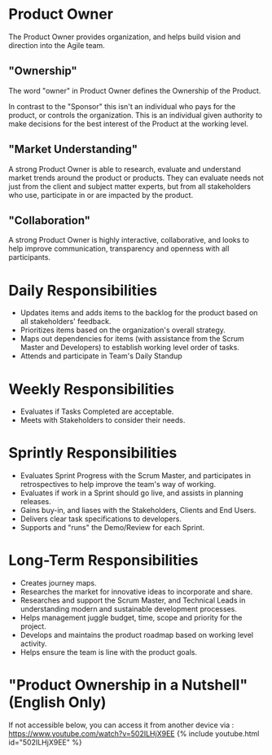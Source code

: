 # Product Owner

The Product Owner provides organization, and helps build vision and direction into the Agile team.

## "Ownership"

The word "owner" in Product Owner defines the Ownership of the Product.

In contrast to the "Sponsor" this isn't an individual who pays for the product, or controls the organization. This is an individual given authority to make decisions for the best interest of the Product at the working level.

## "Market Understanding"

A strong Product Owner is able to research, evaluate and understand market trends around the product or products. They can evaluate needs not just from the client and subject matter experts, but from all stakeholders who use, participate in or are impacted by the product.

## "Collaboration"

A strong Product Owner is highly interactive, collaborative, and looks to help improve communication, transparency and openness with all participants.

# Daily Responsibilities

* Updates items and adds items to the backlog for the product based on all stakeholders' feedback.
* Prioritizes items based on the organization's overall strategy.
* Maps out dependencies for items (with assistance from the Scrum Master and Developers) to establish working level order of tasks.
* Attends and participate in Team's Daily Standup

# Weekly Responsibilities

* Evaluates if Tasks Completed are acceptable. 
* Meets with Stakeholders to consider their needs.

# Sprintly Responsibilities

* Evaluates Sprint Progress with the Scrum Master, and participates in retrospectives to help improve the team's way of working.
* Evaluates if work in a Sprint should go live, and assists in planning releases.
* Gains buy-in, and liases with the Stakeholders, Clients and End Users.
* Delivers clear task specifications to developers.
* Supports and "runs" the Demo/Review for each Sprint.

# Long-Term Responsibilities

* Creates journey maps.
* Researches the market for innovative ideas to incorporate and share.
* Researches and support the Scrum Master, and Technical Leads in understanding modern and sustainable development processes.
* Helps management juggle budget, time, scope and priority for the project.
* Develops and maintains the product roadmap based on working level activity.
* Helps ensure the team is line with the product goals.

# "Product Ownership in a Nutshell" (English Only)

If not accessible below, you can access it from another device via : https://www.youtube.com/watch?v=502ILHjX9EE
{% include youtube.html id="502ILHjX9EE" %}

